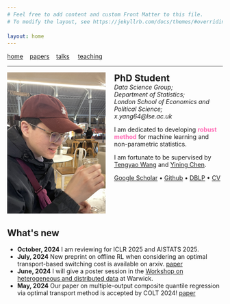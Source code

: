 ```yaml
---
# Feel free to add content and custom Front Matter to this file.
# To modify the layout, see https://jekyllrb.com/docs/themes/#overriding-theme-defaults

layout: home
---
```

[home](/index.markdown/)&nbsp;&nbsp;&nbsp;&nbsp;[papers](/papers/)&nbsp;&nbsp;&nbsp;&nbsp;[talks](/talks/)
&nbsp;&nbsp;&nbsp;&nbsp;[teaching](/teaching/)

<hr />
<div class="intro" style="display: flex; align-items: flex-start; gap: 20px;">
    <div class="image-container" style="flex-shrink: 0;">
        <img src="assets/me.jpg" alt="Portrait of Xuzhi" width="230" height = "330" class="header_img" />
    </div>
    <div class="text-container">
        <strong style="font-size: 16pt;">PhD Student</strong><br />
        <div style="font-style: italic">
        Data Science Group;<br />
        Department of Statistics;<br />
        London School of Economics and Political Science; <br />
        x.yang64@lse.ac.uk
        </div>
        <p>
        I am dedicated to developing <span style = "color:#FF69B4; font-weight: bold">robust method</span> for machine learning and non-parametric statistics. 
        </p>
        <p>
        I am fortunate to be supervised by <a  href = "https://personal.lse.ac.uk/wangt60">Tengyao Wang</a> and <a  href = "https://personal.lse.ac.uk/cheny100/">Yining Chen</a>.
        </p>
        <span>
        <a href="https://scholar.google.com/citations?user=XnH5giYAAAAJ&hl=en&oi=sra">Google Scholar</a>
        &bull;
        <a href="https://github.com/YANG1030">Github</a>
        &bull;
        <a href="https://dblp.org/pid/379/5665.html">DBLP</a>
        &bull;
        <a href="/assets/cv.pdf">CV</a>
        </span>
    </div>
</div>


## What's new

- **October, 2024** I am reviewing for ICLR 2025 and AISTATS 2025.
- **July, 2024** New preprint on offline RL when considering an optimal transport-based switching cost is available on arxiv. [paper](/assets/papers/SwichingCost.pdf) 
- **June, 2024** I will give a poster session in the [Workshop on heterogeneous and distributed data](https://warwick.ac.uk/fac/sci/statistics/news/heterogeneous_distributed_data/) at Warwick. 
- **May, 2024** Our paper on multiple-output composite quantile regression via optimal transport method is accepted by COLT 2024! [paper](/assets/papers/yang24.pdf) 